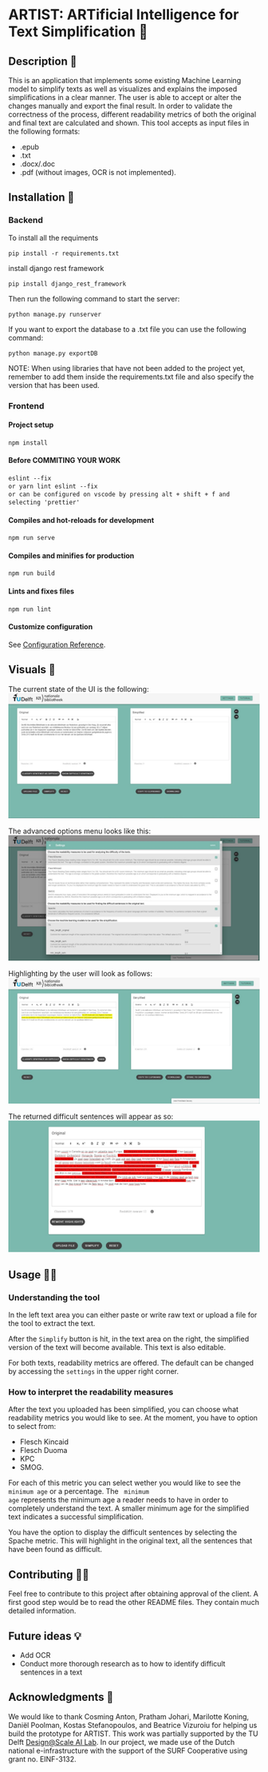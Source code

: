 # ARTIST: ARTificial Intelligence for Text Simplification 🎨

## Description 📄
This is an application that implements some existing Machine Learning model to simplify texts as well as visualizes and explains the imposed simplifications in a clear manner. The user is able to accept or alter the changes manually and export the final result. In order to validate the correctness of the process, different readability metrics of both the original and final text are calculated and shown.
This tool accepts as input files in the following formats:
- .epub
- .txt
- .docx/.doc
- .pdf (without images, OCR is not implemented).

## Installation 🚀
### Backend
To install all the requiments

```
pip install -r requirements.txt
```

install django rest framework

```
pip install django_rest_framework
```

Then run the following command to start the server:

```
python manage.py runserver
```

If you want to export the database to a .txt file you can use the following command:

```
python manage.py exportDB
```

NOTE:
When using libraries that have not been added to the project yet, remember to add them inside the requirements.txt file and also
specify the version that has been used.

### Frontend

#### Project setup
```
npm install
```
#### Before COMMITING YOUR WORK
```
eslint --fix 
or yarn lint eslint --fix
or can be configured on vscode by pressing alt + shift + f and selecting 'prettier'
```

#### Compiles and hot-reloads for development
```
npm run serve
```

#### Compiles and minifies for production
```
npm run build
```

#### Lints and fixes files
```
npm run lint
```

#### Customize configuration
See [Configuration Reference](https://cli.vuejs.org/config/).

## Visuals 🌠
The current state of the UI is the following:
![Screenshot](images/FinalUI.jpeg)

The advanced options menu looks like this:
![Screenshot](images/Options.jpeg)

Highlighting by the user will look as follows:
![Screenshot](images/highlight.jpeg)

The returned difficult sentences will appear as so:
![Screenshot](images/Difficult_sentences.jpeg)

## Usage 👩‍💻

### Understanding the tool
In the left text area you can either paste or write raw text or upload a file for the tool to extract the text.

After the `Simplify` button is hit, in the text area on the right, the simplified version of the text will become available. This text is also editable.

For both texts, readability metrics are offered. The default can be changed by accessing the `settings` in the upper right corner.

### How to interpret the readability measures
After the text you uploaded has been simplified, you can choose what readability metrics you would like to see.
At the moment, you have to option to select from:
- Flesch Kincaid
- Flesch Duoma
- KPC
- SMOG.

For each of this metric you can select wether you would like to see the <code>minimum age</code> or a percentage.
The <code> minimum age</code> represents the minimum age a reader needs to have in order to completely understand the text. A smaller minimum age for the simplified text indicates a successful simplification.

You have the option to display the difficult sentences by selecting the Spache metric. This will highlight in the original text, all the sentences that have been found as difficult.

## Contributing 🐱‍💻
Feel free to contribute to this project after obtaining approval of the client.
A first good step would be to read the other README files. They contain much detailed information.

## Future ideas 💡
- Add OCR 
- Conduct more thorough research as to how to identify difficult sentences in a text

## Acknowledgments 👏
We would like to thank Cosming Anton, Pratham Johari, Marilotte Koning, Daniël Poolman, Kostas Stefanopoulos, and Beatrice Vizuroiu for helping us build the prototype for ARTIST.
This work was partially supported by the TU Delft [Design@Scale AI Lab](https://www.tudelft.nl/ai/design-at-scale-lab).
In our project, we made use of the Dutch national e-infrastructure with the support of the SURF Cooperative using grant no. EINF-3132.